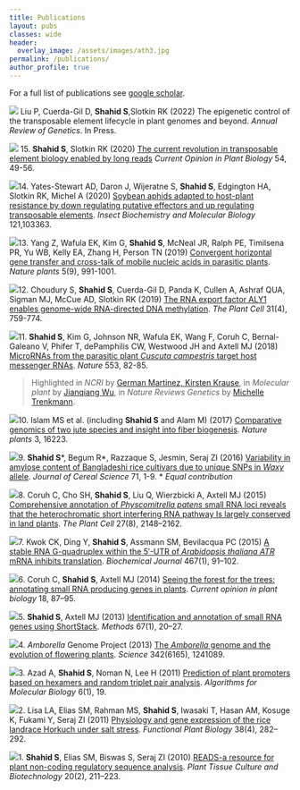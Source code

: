 ```yaml
---
title: Publications
layout: pubs
classes: wide
header:
  overlay_image: /assets/images/ath3.jpg
permalink: /publications/
author_profile: true
---
```


For a full list of publications see [google scholar](https://scholar.google.com/citations?user=lez4bcIAAAAJ&hl=en).

[![](/assets/pubs/2022_TE.jpg)](https://www.annualreviews.org/toc/genet/forthcoming) Liu P, Cuerda-Gil D, __Shahid S__,Slotkin RK (2022) The epigenetic control of the transposable element lifecycle in plant genomes and beyond. *Annual Review of Genetics*. In Press.

[![](/assets/pubs/2020_long_reads.jpg)](https://doi.org/10.1016/j.pbi.2019.12.012) 15\. __Shahid S__, Slotkin RK (2020) [The current revolution in transposable element biology enabled by long reads](https://doi.org/10.1016/j.pbi.2019.12.012) *Current Opinion in Plant Biology* 54, 49-56.

[![](/assets/pubs/2020_aphid.png)](https://doi.org/10.1016/j.ibmb.2020.103363)14\. Yates-Stewart AD, Daron J, Wijeratne S, __Shahid S__, Edgington HA, Slotkin RK, Michel A (2020) [Soybean aphids adapted to host-plant resistance by down regulating putative effectors and up regulating transposable elements](https://doi.org/10.1016/j.ibmb.2020.103363). *Insect Biochemistry and Molecular Biology* 121,103363.

[![](/assets/pubs/2019_hgt.png)](https://doi.org/10.1038/s41477-019-0458-0)13\. Yang Z, Wafula EK, Kim G, __Shahid S__, McNeal JR, Ralph PE, Timilsena PR, Yu WB, Kelly EA, Zhang H, Person TN (2019) [Convergent horizontal gene transfer and cross-talk of mobile nucleic acids in parasitic plants](https://doi.org/10.1038/s41477-019-0458-0). *Nature plants* 5(9), 991-1001.

[![](/assets/pubs/2019_ALY1.png)](http://dx.doi.org/10.1105/tpc.18.00624)12\. Choudury S, __Shahid S__, Cuerda-Gil D, Panda K, Cullen A, Ashraf QUA, Sigman MJ, McCue AD, Slotkin RK (2019) [The RNA export factor ALY1 enables genome-wide RNA-directed DNA methylation](http://dx.doi.org/10.1105/tpc.18.00624). *The Plant Cell* 31(4), 759-774.

[![](/assets/pubs/2018_cuscuta.png)](http://dx.doi.org/10.1038/nature25027)11\. __Shahid S__, Kim G, Johnson NR, Wafula EK, Wang F, Coruh C, Bernal-Galeano V, Phifer T, dePamphilis CW, Westwood JH and Axtell MJ (2018) [MicroRNAs from the parasitic plant *Cuscuta* *campestris* target host messenger RNAs](http://dx.doi.org/10.1038/nature25027). *Nature* 553, 82-85.

> Highlighted in *NCRI* by [German Martinez, Kirsten Krause](http://ncri.amegroups.com/article/view/4462),
> in *Molecular plant* by [Jianqiang Wu](https://www.sciencedirect.com/science/article/pii/S1674205218300546),
> in *Nature Reviews Genetics* by [Michelle Trenkmann](https://www.nature.com/articles/nrg.2018.3).

[![](/assets/pubs/2016_jute.png)](http://dx.doi.org/10.1038/nplants.2016.223)10\. Islam MS et al. (including __Shahid S__ and Alam M) (2017) [Comparative genomics of two jute species and insight into fiber biogenesis](http://dx.doi.org/10.1038/nplants.2016.223). *Nature plants* 3, 16223.

[![](/assets/pubs/2016_waxy.png)](http://dx.doi.org/10.1016/j.jcs.2016.07.006)9\. __Shahid S__\*, Begum R\*, Razzaque S, Jesmin, Seraj ZI (2016) [Variability in amylose content of Bangladeshi rice cultivars due to unique SNPs in *Waxy* allele](http://dx.doi.org/10.1016/j.jcs.2016.07.006). *Journal of Cereal Science* 71, 1-9. \* *Equal contribution*

[![](/assets/pubs/2015_moss.png)](http://dx.doi.org/10.1105/tpc.15.00228)8\. Coruh C, Cho SH, __Shahid S__, Liu Q, Wierzbicki A, Axtell MJ (2015) [Comprehensive annotation of *Physcomitrella patens* small RNA loci reveals that the heterochromatic short interfering RNA pathway Is largely conserved in land plants](http://dx.doi.org/10.1105/tpc.15.00228). *The Plant Cell* 27(8), 2148–2162.

[![](/assets/pubs/2015_g.png)](http://dx.doi.org/10.1042/BJ20141063)7\. Kwok CK, Ding Y, __Shahid S__, Assmann SM, Bevilacqua PC (2015) [A stable RNA G-quadruplex within the 5′-UTR of *Arabidopsis thaliana ATR* mRNA inhibits translation](http://dx.doi.org/10.1042/BJ20141063). *Biochemical Journal* 467(1), 91–102.

[![](/assets/pubs/2014_forest.png)](https://dx.doi.org/10.1016/j.pbi.2014.02.008)6\. Coruh C, __Shahid S__, Axtell MJ (2014) [Seeing the forest for the trees: annotating small RNA producing genes in plants](https://dx.doi.org/10.1016/j.pbi.2014.02.008). *Current opinion in plant biology* 18, 87–95.

[![](/assets/pubs/2014_shortstack.png)](http://dx.doi.org/10.1016/j.ymeth.2013.10.004)5\. __Shahid S__, Axtell MJ (2013) [Identification and annotation of small RNA genes using ShortStack](http://dx.doi.org/10.1016/j.ymeth.2013.10.004). *Methods* 67(1), 20–27.

[![](/assets/pubs/2013_amborella.png)](http:dx.doi.org/10.1126/science.1241089)4\. *Amborella* Genome Project (2013) [The *Amborella* genome and the evolution of flowering plants](http:dx.doi.org/10.1126/science.1241089). *Science* 342(6165), 1241089.

[![](/assets/pubs/2011_promoters.png)](http://dx.doi.org/10.1186/1748-7188-6-19)3\. Azad A, __Shahid S__, Noman N, Lee H (2011) [Prediction of plant promoters based on hexamers and random triplet pair analysis](http://dx.doi.org/10.1186/1748-7188-6-19). *Algorithms for Molecular Biology* 6(1), 19.

[![](/assets/pubs/2011_horkuch.png)](http://dx.doi.org/10.1071/FP10198)2\. Lisa LA, Elias SM, Rahman MS, __Shahid S__, Iwasaki T, Hasan AM, Kosuge K, Fukami Y, Seraj ZI (2011) [Physiology and gene expression of the rice landrace Horkuch under salt stress](http://dx.doi.org/10.1071/FP10198). *Functional Plant Biology* 38(4), 282–292.

[![](/assets/pubs/2010_reads.png)](http://dx.doi.org/10.3329/ptcb.v20i2.6916)1\. __Shahid S__, Elias SM, Biswas S, Seraj ZI (2010) [READS-a resource for plant non-coding regulatory sequence analysis](http://dx.doi.org/10.3329/ptcb.v20i2.6916). *Plant Tissue Culture and Biotechnology* 20(2), 211–223.
